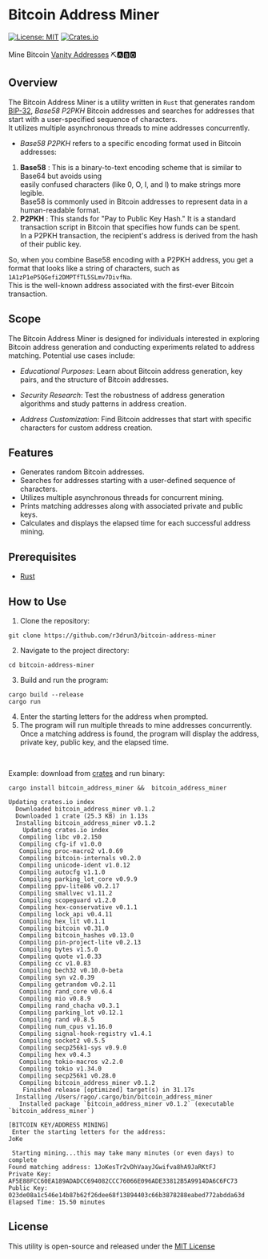 # Bitcoin Address Miner
[![License: MIT](https://img.shields.io/badge/License-MIT-yellow.svg)](https://opensource.org/licenses/MIT)  [![Crates.io](https://img.shields.io/crates/v/bitcoin_address_miner.svg)](https://crates.io/crates/bitcoin_address_miner)  
<br />
Mine Bitcoin [Vanity Addresses](https://en.bitcoin.it/wiki/Vanitygen) ⛏️🅰️🅱️🅾️ 

## Overview

The Bitcoin Address Miner is a utility written in `Rust` that generates random [BIP-32](https://en.bitcoin.it/wiki/BIP_0032), *Base58 P2PKH* Bitcoin addresses and searches for addresses that start with a user-specified sequence of characters.  
It utilizes multiple asynchronous threads to mine addresses concurrently.  
- *Base58 P2PKH* refers to a specific encoding format used in Bitcoin addresses:  
1. **Base58** : This is a binary-to-text encoding scheme that is similar to Base64 but avoids using  
   easily confused characters  (like 0, O, I, and l) to make strings more legible.  
   Base58 is commonly used in Bitcoin addresses to represent data in a human-readable format.  
2. **P2PKH** : This stands for "Pay to Public Key Hash." It is a standard transaction script in Bitcoin that specifies how funds can be spent.  
   In a P2PKH transaction, the recipient's address is derived from the hash of their public key.  

So, when you combine Base58 encoding with a P2PKH address, you get a format that looks like a string of characters, such as `1A1zP1eP5QGefi2DMPTfTL5SLmv7DivfNa`.  
This is the well-known address associated with the first-ever Bitcoin transaction.


## Scope
The Bitcoin Address Miner is designed for individuals interested in exploring Bitcoin address generation and conducting experiments related to address matching.   Potential use cases include:

- *Educational Purposes*: Learn about Bitcoin address generation, key pairs, and the structure of Bitcoin addresses.

- *Security Research*: Test the robustness of address generation algorithms and study patterns in address creation.

- *Address Customization*: Find Bitcoin addresses that start with specific characters for custom address creation.

## Features
- Generates random Bitcoin addresses.
- Searches for addresses starting with a user-defined sequence of characters.
- Utilizes multiple asynchronous threads for concurrent mining.
- Prints matching addresses along with associated private and public keys.
- Calculates and displays the elapsed time for each successful address mining.
## Prerequisites 
- [Rust](https://www.rust-lang.org/) 


## How to Use 
1. Clone the repository:

```console
git clone https://github.com/r3drun3/bitcoin-address-miner
``` 
2. Navigate to the project directory:

```console
cd bitcoin-address-miner
``` 
3. Build and run the program:

```console
cargo build --release
cargo run
``` 
4. Enter the starting letters for the address when prompted. 
5. The program will run multiple threads to mine addresses concurrently.  
   Once a matching address is found, the program will display the address, private key, public key, and the elapsed time.  

<br/>

Example: download from [crates](https://crates.io/crates/bitcoin_address_miner) and run binary:  
```console
cargo install bitcoin_address_miner &&  bitcoin_address_miner  

Updating crates.io index
  Downloaded bitcoin_address_miner v0.1.2
  Downloaded 1 crate (25.3 KB) in 1.13s
  Installing bitcoin_address_miner v0.1.2
    Updating crates.io index
   Compiling libc v0.2.150
   Compiling cfg-if v1.0.0
   Compiling proc-macro2 v1.0.69
   Compiling bitcoin-internals v0.2.0
   Compiling unicode-ident v1.0.12
   Compiling autocfg v1.1.0
   Compiling parking_lot_core v0.9.9
   Compiling ppv-lite86 v0.2.17
   Compiling smallvec v1.11.2
   Compiling scopeguard v1.2.0
   Compiling hex-conservative v0.1.1
   Compiling lock_api v0.4.11
   Compiling hex_lit v0.1.1
   Compiling bitcoin v0.31.0
   Compiling bitcoin_hashes v0.13.0
   Compiling pin-project-lite v0.2.13
   Compiling bytes v1.5.0
   Compiling quote v1.0.33
   Compiling cc v1.0.83
   Compiling bech32 v0.10.0-beta
   Compiling syn v2.0.39
   Compiling getrandom v0.2.11
   Compiling rand_core v0.6.4
   Compiling mio v0.8.9
   Compiling rand_chacha v0.3.1
   Compiling parking_lot v0.12.1
   Compiling rand v0.8.5
   Compiling num_cpus v1.16.0
   Compiling signal-hook-registry v1.4.1
   Compiling socket2 v0.5.5
   Compiling secp256k1-sys v0.9.0
   Compiling hex v0.4.3
   Compiling tokio-macros v2.2.0
   Compiling tokio v1.34.0
   Compiling secp256k1 v0.28.0
   Compiling bitcoin_address_miner v0.1.2
    Finished release [optimized] target(s) in 31.17s
  Installing /Users/rago/.cargo/bin/bitcoin_address_miner
   Installed package `bitcoin_address_miner v0.1.2` (executable `bitcoin_address_miner`)

[BITCOIN KEY/ADDRESS MINING] 
 Enter the starting letters for the address: 
JoKe

 Starting mining...this may take many minutes (or even days) to complete
Found matching address: 1JoKesTr2vDhVaayJGwifva8hA9JaRKtFJ
Private Key: AF5E88FCC60EA189ADADCC694082CCC76066E096ADE33812B5A9914DA6C6FC73
Public Key: 023de08a1c546e14b87b62f26dee68f13894403c66b3878288eabed772abdda63d
Elapsed Time: 15.50 minutes
```  


## License

This utility is open-source and released under the [MIT License](https://github.com/R3DRUN3/bitcoin-address-miner/blob/main/LICENSE)